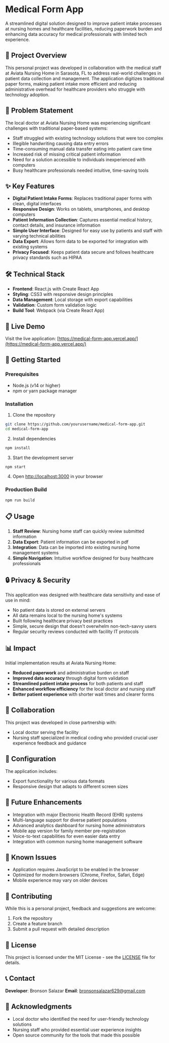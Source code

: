 # Medical Form App

A streamlined digital solution designed to improve patient intake processes at nursing homes and healthcare facilities, reducing paperwork burden and enhancing data accuracy for medical professionals with limited tech experience.

## 🏥 Project Overview

This personal project was developed in collaboration with the medical staff at Aviata Nursing Home in Sarasota, FL to address real-world challenges in patient data collection and management. The application digitizes traditional paper forms, making patient intake more efficient and reducing administrative overhead for healthcare providers who struggle with technology adoption.

## 🎯 Problem Statement

The local doctor at Aviata Nursing Home was experiencing significant challenges with traditional paper-based systems:
- Staff struggled with existing technology solutions that were too complex
- Illegible handwriting causing data entry errors
- Time-consuming manual data transfer eating into patient care time
- Increased risk of missing critical patient information
- Need for a solution accessible to individuals inexperienced with computers
- Busy healthcare professionals needed intuitive, time-saving tools

## ✨ Key Features

- **Digital Patient Intake Forms**: Replaces traditional paper forms with clean, digital interfaces
- **Responsive Design**: Works on tablets, smartphones, and desktop computers
- **Patient Information Collection**: Captures essential medical history, contact details, and insurance information
- **Simple User Interface**: Designed for easy use by patients and staff with varying technical abilities
- **Data Export**: Allows form data to be exported for integration with existing systems
- **Privacy Focused**: Keeps patient data secure and follows healthcare privacy standards such as HIPAA

## 🛠️ Technical Stack

- **Frontend**: React.js with Create React App
- **Styling**: CSS3 with responsive design principles
- **Data Management**: Local storage with export capabilities
- **Validation**: Custom form validation logic
- **Build Tool**: Webpack (via Create React App)

## 🚀 Live Demo

Visit the live application: [https://medical-form-app.vercel.app/](https://medical-form-app.vercel.app/)

## 🚀 Getting Started

### Prerequisites
- Node.js (v14 or higher)
- npm or yarn package manager

### Installation

1. Clone the repository
```bash
git clone https://github.com/yourusername/medical-form-app.git
cd medical-form-app
```

2. Install dependencies
```bash
npm install
```

3. Start the development server
```bash
npm start
```

4. Open [http://localhost:3000](http://localhost:3000) in your browser

### Production Build
```bash
npm run build
```

## 📋 Usage

1. **Staff Review**: Nursing home staff can quickly review submitted information
2. **Data Export**: Patient information can be exported in pdf
3. **Integration**: Data can be imported into existing nursing home management systems
4. **Simple Navigation**: Intuitive workflow designed for busy healthcare professionals

## 🔒 Privacy & Security

This application was designed with healthcare data sensitivity and ease of use in mind:
- No patient data is stored on external servers
- All data remains local to the nursing home's systems
- Built following healthcare privacy best practices
- Simple, secure design that doesn't overwhelm non-tech-savvy users
- Regular security reviews conducted with facility IT protocols

## 📊 Impact

Initial implementation results at Aviata Nursing Home:
- **Reduced paperwork** and administrative burden on staff
- **Improved data accuracy** through digital form validation
- **Streamlined patient intake process** for both patients and staff
- **Enhanced workflow efficiency** for the local doctor and nursing staff
- **Better patient experience** with shorter wait times and clearer forms

## 🤝 Collaboration

This project was developed in close partnership with:
- Local doctor serving the facility
- Nursing staff specialized in medical coding who provided crucial user experience feedback and guidance

## 🔧 Configuration

The application includes:
- Export functionality for various data formats
- Responsive design that adapts to different screen sizes

## 📝 Future Enhancements

- Integration with major Electronic Health Record (EHR) systems
- Multi-language support for diverse patient populations
- Advanced analytics dashboard for nursing home administrators
- Mobile app version for family member pre-registration
- Voice-to-text capabilities for even easier data entry
- Integration with common nursing home management software

## 🐛 Known Issues

- Application requires JavaScript to be enabled in the browser
- Optimized for modern browsers (Chrome, Firefox, Safari, Edge)
- Mobile experience may vary on older devices

## 🤝 Contributing

While this is a personal project, feedback and suggestions are welcome:
1. Fork the repository
2. Create a feature branch
3. Submit a pull request with detailed description

## 📄 License

This project is licensed under the MIT License - see the [LICENSE](LICENSE) file for details.

## 📞 Contact

**Developer**: Bronson Salazar
**Email**: bronsonsalazar629@gmail.com

## 🙏 Acknowledgments

- Local doctor who identified the need for user-friendly technology solutions
- Nursing staff who provided essential user experience insights
- Open source community for the tools that made this possible
